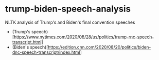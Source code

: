 # trump-biden-speech-analysis
NLTK analysis of Trump's and Biden's final convention speeches

* (Trump's speech)[https://www.nytimes.com/2020/08/28/us/politics/trump-rnc-speech-transcript.html]
* (Biden's speech)[https://edition.cnn.com/2020/08/20/politics/biden-dnc-speech-transcript/index.html]
